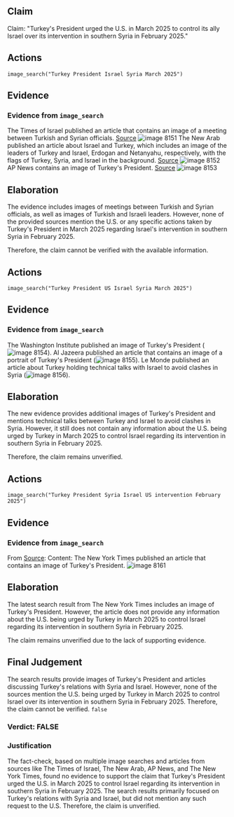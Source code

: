 ## Claim
Claim: "Turkey's President urged the U.S. in March 2025 to control its ally Israel over its intervention in southern Syria in February 2025."

## Actions
```
image_search("Turkey President Israel Syria March 2025")
```

## Evidence
### Evidence from `image_search`
The Times of Israel published an article that contains an image of a meeting between Turkish and Syrian officials. [Source](https://www.timesofisrael.com/turkey-and-syria-accuse-israel-of-fostering-chaos-in-syria/) ![image 8151](media/2025-08-29_22-21-1756506118-856807.jpg) The New Arab published an article about Israel and Turkey, which includes an image of the leaders of Turkey and Israel, Erdogan and Netanyahu, respectively, with the flags of Turkey, Syria, and Israel in the background. [Source](https://www.newarab.com/analysis/israel-and-turkey-showdown-could-shape-syrias-future) ![image 8152](media/2025-08-29_22-21-1756506119-096353.jpg) AP News contains an image of Turkey's President. [Source](https://apnews.com/article/turkey-israel-rising-tensions-syria-1e9f9e9d27517162a6559b1313bcb4e6) ![image 8153](media/2025-08-29_22-21-1756506119-251691.jpg)


## Elaboration
The evidence includes images of meetings between Turkish and Syrian officials, as well as images of Turkish and Israeli leaders. However, none of the provided sources mention the U.S. or any specific actions taken by Turkey's President in March 2025 regarding Israel's intervention in southern Syria in February 2025.

Therefore, the claim cannot be verified with the available information.


## Actions
```
image_search("Turkey President US Israel Syria March 2025")
```

## Evidence
### Evidence from `image_search`
The Washington Institute published an image of Turkey's President (![image 8154](media/2025-08-29_22-22-1756506133-173350.jpg)). Al Jazeera published an article that contains an image of a portrait of Turkey's President (![image 8155](media/2025-08-29_22-22-1756506133-491859.jpg)). Le Monde published an article about Turkey holding technical talks with Israel to avoid clashes in Syria (![image 8156](media/2025-08-29_22-22-1756506133-658095.jpg)).


## Elaboration
The new evidence provides additional images of Turkey's President and mentions technical talks between Turkey and Israel to avoid clashes in Syria. However, it still does not contain any information about the U.S. being urged by Turkey in March 2025 to control Israel regarding its intervention in southern Syria in February 2025.

Therefore, the claim remains unverified.


## Actions
```
image_search("Turkey President Syria Israel US intervention February 2025")
```

## Evidence
### Evidence from `image_search`
From [Source](https://www.nytimes.com/2025/02/04/world/middleeast/syria-turkey-al-shara-erdogan.html): 
Content: The New York Times published an article that contains an image of Turkey's President. ![image 8161](media/2025-08-29_22-22-1756506163-989995.jpg)


## Elaboration
The latest search result from The New York Times includes an image of Turkey's President. However, the article does not provide any information about the U.S. being urged by Turkey in March 2025 to control Israel regarding its intervention in southern Syria in February 2025.

The claim remains unverified due to the lack of supporting evidence.


## Final Judgement
The search results provide images of Turkey's President and articles discussing Turkey's relations with Syria and Israel. However, none of the sources mention the U.S. being urged by Turkey in March 2025 to control Israel over its intervention in southern Syria in February 2025. Therefore, the claim cannot be verified. `false`


### Verdict: FALSE

### Justification
The fact-check, based on multiple image searches and articles from sources like The Times of Israel, The New Arab, AP News, and The New York Times, found no evidence to support the claim that Turkey's President urged the U.S. in March 2025 to control Israel regarding its intervention in southern Syria in February 2025. The search results primarily focused on Turkey's relations with Syria and Israel, but did not mention any such request to the U.S. Therefore, the claim is unverified.
